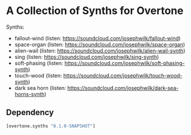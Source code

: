 # A Collection of Synths for Overtone

Synths:

 * fallout-wind  (listen: https://soundcloud.com/josephwilk/fallout-wind)
 * space-organ   (listen: https://soundcloud.com/josephwilk/space-organ)
 * alien-wail    (listen: https://soundcloud.com/josephwilk/alien-wail-synth)
 * sing          (listen: https://soundcloud.com/josephwilk/sing-synth)
 * soft-phasing  (listen: https://soundcloud.com/josephwilk/soft-phasing-synth)
 * touch-wood    (listen: https://soundcloud.com/josephwilk/touch-wood-synth)
 * dark sea horn (listen: https://soundcloud.com/josephwilk/dark-sea-horns-synth)


## Dependency
```clojure
[overtone.synths "0.1.0-SNAPSHOT"] 
 ```
